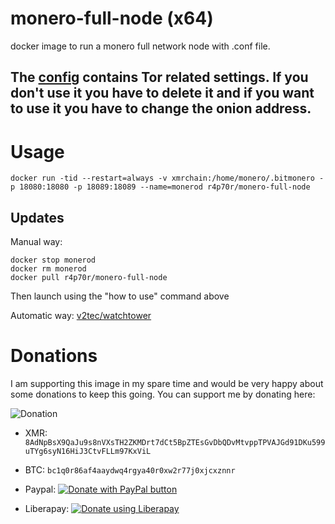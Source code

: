 # monero-full-node (x64)

docker image to run a monero full network node with .conf file.

## The [config](https://github.com/0x556c79/monero-full-node/blob/master/bitmonero.conf) contains Tor related settings. If you don't use it you have to delete it and if you want to use it you have to change the onion address.

# Usage

`docker run -tid --restart=always -v xmrchain:/home/monero/.bitmonero -p 18080:18080 -p 18089:18089 --name=monerod r4p70r/monero-full-node`

## Updates
Manual way:
```
docker stop monerod
docker rm monerod
docker pull r4p70r/monero-full-node
```
Then launch using the "how to use" command above
    
Automatic way: [v2tec/watchtower](https://github.com/v2tec/watchtower)

# Donations

I am supporting this image in my spare time and would be very happy about some donations to keep this going.
You can support me by donating here:

![Donation](https://drive.google.com/uc?export=download&id=1zZ_hz6Sgn7Qy5seu2aiGHu8tdlXEZLMF)
- XMR: `8AdNpBsX9QaJu9s8nVXsTH2ZKMDrt7dCt5BpZTEsGvDbQDvMtvppTPVAJGd91DKu599uTYg6syN16HiJ3CtvFLLm97KxViL`

- BTC: `bc1q0r86af4aaydwq4rgya40r0xw2r77j0xjcxznnr`

- Paypal: <noscript><a href="https://www.paypal.com/donate?hosted_button_id=SVVFPC4LU26LC"><img alt="Donate with PayPal button" src="https://www.paypalobjects.com/en_US/i/btn/btn_donate_SM.gif"></a></noscript>

- Liberapay: <noscript><a href="https://liberapay.com/0x556c79/donate"><img alt="Donate using Liberapay" src="https://liberapay.com/assets/widgets/donate.svg"></a></noscript>

